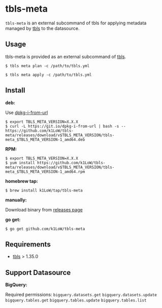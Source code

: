 # tbls-meta

`tbls-meta` is an external subcommand of tbls for applying metadata managed by [tbls](https://github.com/k1LoW/tbls) to the datasource.

## Usage

tbls-meta is provided as an external subcommand of [tbls](https://github.com/k1LoW/tbls).

``` console
$ tbls meta plan -c /path/to/tbls.yml
```

``` console
$ tbls meta apply -c /path/to/tbls.yml
```

## Install

**deb:**

Use [dpkg-i-from-url](https://github.com/k1LoW/dpkg-i-from-url)

``` console
$ export TBLS_META_VERSION=X.X.X
$ curl -L https://git.io/dpkg-i-from-url | bash -s -- https://github.com/k1LoW/tbls-meta/releases/download/v$TBLS_META_VERSION/tbls-meta_$TBLS_META_VERSION-1_amd64.deb
```

**RPM:**

``` console
$ export TBLS_META_VERSION=X.X.X
$ yum install https://github.com/k1LoW/tbls-meta/releases/download/v$TBLS_META_VERSION/tbls-meta_$TBLS_META_VERSION-1_amd64.rpm
```

**homebrew tap:**

```console
$ brew install k1LoW/tap/tbls-meta
```

**manually:**

Download binary from [releases page](https://github.com/k1LoW/tbls-meta/releases)

**go get:**

```console
$ go get github.com/k1LoW/tbls-meta
```

## Requirements

- [tbls](https://github.com/k1LoW/tbls) > 1.35.0

## Support Datasource

**BigQuery:**

Required permissions: `bigquery.datasets.get` `bigquery.datasets.update` `bigquery.tables.get` `bigquery.tables.update` `bigquery.tables.list`
